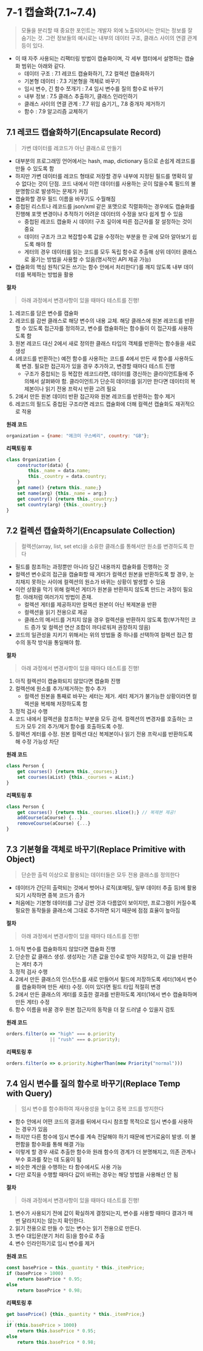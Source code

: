 # 7-1 캡슐화(7.1~7.4)
> 모듈을 분리할 때 중요한 포인트는 개발자 외에 노출되어서는 안되는 정보를 잘 숨기는 것. 그런 정보들의 예시로는 내부의 데이터 구조, 클래스 사이의 연결 관계 등이 있다. 
- 이 때 자주 사용되는 리팩터링 방법이 캡슐화이며, 각 세부 챕터에서 설명하는 캡슐화 범위는 아래와 같다.
    - 데이터 구조 : 7.1 레코드 캡슐화하기, 7.2 컬렉션 캡슐화하기
    - 기본형 데이터 : 7.3 기본형을 객체로 바꾸기
    - 임시 변수, 긴 함수 쪼개기 : 7.4 임시 변수를 질의 함수로 바꾸기
    - 내부 정보 : 7.5 클래스 추출하기, 클래스 인라인하기
    - 클래스 사이의 연결 관계 : 7.7 위임 숨기기,, 7.8 중개자 제거하기
    - 함수 : 7.9 알고리즘 교체하기 

## 7.1 레코드 캡슐화하기(Encapsulate Record) 
> 가변 데이터를 레코드가 아닌 클래스로 만들기<br>
- 대부분의 프로그래밍 언어에서는 hash, map, dictionary 등으로 손쉽게 레코드를 만들 수 있도록 함
- 하지만 가변 데이터를 레코드 형태로 저장할 경우 내부에 지정된 필드를 명확히 알 수 없다는 것이 단점. 코드 내에서 이런 데이터를 사용하는 곳이 많을수록 필드의 불분명함으로 발생하는 문제가 커짐
- 캡슐화할 경우 필드 이름을 바꾸기도 수월해짐
- 중첩된 리스트나 레코드를 json/xml 같은 포맷으로 직렬화하는 경우에도 캡슐화를 진행해 포맷 변경이나 추적하기 어려운 데이터의 수정을 보다 쉽게 할 수 있음
    - 중첩된 레코드 캡슐화 시 데이터 구조 깊이에 따른 접근자를 잘 설정하는 것이 중요
    - 데이터 구조가 크고 복잡할수록 값을 수정하는 부분을 한 곳에 모아 알아보기 쉽도록 해야 함
    - 게터의 경우 데이터를 읽는 코드를 모두 독립 함수로 추출해 상위 데이터 클래스로 옮기는 방법을 사용할 수 있음(명시적인 API 제공 가능)
- 캡슐화의 핵심 원칙('모든 쓰기는 함수 안에서 처리한다')를 깨지 않도록 내부 데이터를 복제하는 방법을 활용

**절차**
> 아래 과정에서 변경사항이 있을 때마다 테스트를 진행!

1. 레코드를 담은 변수를 캡슐화
2. 레코드를 감싼 클래스로 해당 변수의 내용 교체. 해당 클래스에 원본 레코드를 반환할 수 있도록 접근자를 정의하고, 변수를 캡슐화하는 함수들이 이 접근자를 사용하도록 함
3. 원본 레코드 대신 2에서 새로 정의한 클래스 타입의 객체를 반환하는 함수들을 새로 생성
4. (레코드를 반환하는) 예전 함수를 사용하는 코드를 4에서 만든 새 함수를 사용하도록 변경. 필요한 접근자가 있을 경우 추가하고, 변경할 때마다 테스트 진행
    - 구조가 중첩되는 등 복잡한 레코드라면, 데이터를 갱신하는 클라이언트들에 주의해서 살펴봐야 함. 클라이언트가 단순히 데이터를 읽기만 한다면 데이터의 복제본이나 읽기 전용 프락시 반환 고려 필요
5. 2에서 만든 원본 데이터 반환 접근자와 원본 레코드를 반환하는 함수 제거
6. 레코드의 필드도 중첩된 구조라면 레코드 캡슐화에 더해 컬렉션 캡슐화도 재귀적으로 적용

**원래 코드**
```javascript
organization = {name: "에크미 구스베리", country: "GB"};
```
**리팩토링 후**
```javascript
class Organization {
    constructor(data) {
        this._name = data.name;
        this._country = data.country;
    }
    get name() {return this._name;}
    set name(arg) {this._name = arg;}
    get country() {return this._country;}
    set country(arg) {this._country;}
}
```
## 7.2 컬렉션 캡슐화하기(Encapsulate Collection)
> 컬렉션(array, list, set etc)을 소유한 클래스를 통해서만 원소를 변경하도록 한다
- 필드를 참조하는 과정뿐만 아니라 담긴 내용까지 캡슐화를 진행하는 것
- 컬렉션 변수로의 접근을 캡슐화할 때 게터가 컬렉션 원본을 반환하도록 할 경우, 눈치채지 못하는 사이에 컬렉션의 원소가 바뀌는 상황이 발생할 수 있음
- 이런 상황을 막기 위해 컬렉션 게터가 원본을 반환하지 않도록 만드는 과정이 필요함. 아래처럼 여러가지 방법이 존재.
    - 컬렉션 게터를 제공하지만 컬렉션 원본이 아닌 복제본을 반환
    - 컬렉션을 읽기 전용으로 제공
    - 클래스의 메서드를 거치지 않을 경우 컬렉션을 반환하지 않도록 함(부가적인 코드 증가 및 컬렉션 연산 조합이 까다로워져 권장하지 않음)
- 코드의 일관성을 지키기 위해서는 위의 방법들 중 하나를 선택하여 컬렉션 접근 함수의 동작 방식을 통일해야 함.

**절차**
> 아래 과정에서 변경사항이 있을 때마다 테스트를 진행!
1. 아직 컬렉션이 캡슐화되지 않았다면 캡슐화 진행
2. 컬렉션에 원소를 추가/제거하는 함수 추가
    - 컬렉션 원본을 통째로 바꾸는 세터는 제거. 세터 제거가 불가능한 상황이라면 컬렉션을 복제해 저장하도록 함
3. 정적 검사 수행
4. 코드 내에서 컬렉션을 참조하는 부분을 모두 검색. 컬렉션의 변경자를 호출하는 코드가 모두 2의 추가/제거 함수를 호출하도록 수정. 
5. 컬렉션 게터를 수정. 원본 컬렉션 대신 복제본이나 읽기 전용 프락시를 반환하도록 해 수정 가능성 차단

**원래 코드**
```javascript
class Person {
    get courses() {return this._courses;}
    set courses(aList) {this._courses = aList;}
}
```
**리팩토링 후**
```javascript
class Person {
    get courses() {return this._courses.slice();} // 복제본 제공!
    addCourse(aCourse) {...}
    removeCourse(aCourse) {...}
}
```

## 7.3 기본형을 객체로 바꾸기(Replace Primitive with Object)
> 단순한 출력 이상으로 활용되는 데이터들은 모두 전용 클래스를 정의한다
- 데이터가 간단히 출력되는 것에서 벗어나 로직(포매팅, 일부 데이터 추출 등)에 활용되기 시작하면 중복 코드가 증가
- 처음에는 기본형 데이터를 그냥 감싼 것과 다름없이 보이지만, 프로그램이 커질수록 필요한 동작들을 클래스에 그대로 추가하면 되기 때문에 점점 효율이 높아짐

**절차**
> 아래 과정에서 변경사항이 있을 때마다 테스트를 진행!
1. 아직 변수를 캡슐화하지 않았다면 캡슐화 진행
2. 단순한 값 클래스 생성. 생성자는 기존 값을 인수로 받아 저장하고, 이 값을 반환하는 게터 추가
3. 정적 검사 수행
4. 2에서 만든 클래스의 인스턴스를 새로 만들어서 필드에 저장하도록 세터(1에서 변수를 캡슐화하며 만든 세터) 수정. 이미 있다면 필드 타입 적절히 변경
5. 2에서 만든 클래스의 게터를 호출한 결과를 반환하도록 게터(1에서 변수 캡슐화하며 만든 게터) 수정
6. 함수 이름을 바꿀 경우 원본 접근자의 동작을 더 잘 드러낼 수 있을지 검토

**원래 코드**
```javascript
orders.filter(o => "high" === o.priority
                || "rush" === o.priority);
```
**리팩토링 후**
```javascript
orders.filter(o => o.priority.higherThan(new Priority("normal")))
```
## 7.4 임시 변수를 질의 함수로 바꾸기(Replace Temp with Query)
> 임시 변수를 함수화하여 재사용성을 높이고 중복 코드를 방지한다
- 함수 안에서 어떤 코드의 결과를 뒤에서 다시 참조할 목적으로 임시 변수를 사용하는 경우가 있음 
- 하지만 다른 함수에 임시 변수를 계속 전달해야 하기 때문에 번거로움이 발생. 이 불편함을 함수화를 통해 해결 가능 
- 이렇게 할 경우 새로 추출한 함수와 원래 함수의 경계가 더 분명해지고, 의존 관계나 부수 효과를 찾는 데 도움이 됨
- 비슷한 계산을 수행하는 타 함수에서도 사용 가능
- 다만 로직을 수행할 때마다 값이 바뀌는 경우는 해당 방법을 사용해선 안 됨

**절차**
> 아래 과정에서 변경사항이 있을 때마다 테스트를 진행!
1. 변수가 사용되기 전에 값이 확실하게 결정되는지, 변수를 사용할 때마다 결과가 매번 달라지지는 않는지 확인한다.
2. 읽기 전용으로 만들 수 있는 변수는 읽기 전용으로 만든다.
3. 변수 대입문(분기 처리 등)을 함수로 추출
4. 변수 인라인하기로 임시 변수를 제거 

**원래 코드**
```javascript
const basePrice = this._quantity * this._itemPrice;
if (basePrice > 1000)
    return basePrice * 0.95;
else
    return basePrice * 0.98;
```
**리팩토링 후**
```javascript
get basePrice() {this._quantity * this._itemPrice;}
...
if (this.basePrice > 1000)
    return this.basePrice * 0.95;
else
    return this.basePrice * 0.98;
```